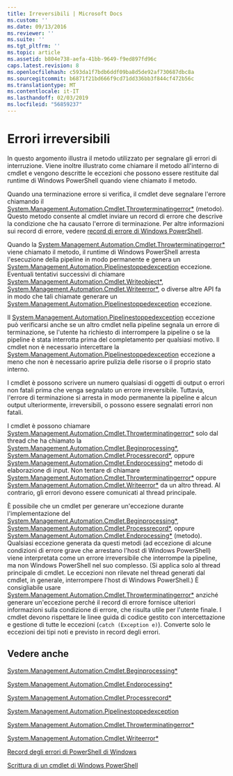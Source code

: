 ```yaml
---
title: Irreversibili | Microsoft Docs
ms.custom: ''
ms.date: 09/13/2016
ms.reviewer: ''
ms.suite: ''
ms.tgt_pltfrm: ''
ms.topic: article
ms.assetid: b804e738-aefa-41bb-9649-f9ed897fd96c
caps.latest.revision: 8
ms.openlocfilehash: c593da1f7bdb6ddf09ba8d5de92af730687dbc8a
ms.sourcegitcommit: b6871f21bd666f9cd71dd336bb3f844cf472b56c
ms.translationtype: MT
ms.contentlocale: it-IT
ms.lasthandoff: 02/03/2019
ms.locfileid: "56859237"
---
```

# <a name="terminating-errors"></a>Errori irreversibili

In questo argomento illustra il metodo utilizzato per segnalare gli errori di interruzione. Viene inoltre illustrato come chiamare il metodo all'interno di cmdlet e vengono descritte le eccezioni che possono essere restituite dal runtime di Windows PowerShell quando viene chiamato il metodo.

Quando una terminazione errore si verifica, il cmdlet deve segnalare l'errore chiamando il [System.Management.Automation.Cmdlet.Throwterminatingerror*](/dotnet/api/System.Management.Automation.Cmdlet.ThrowTerminatingError) (metodo). Questo metodo consente al cmdlet inviare un record di errore che descrive la condizione che ha causato l'errore di terminazione. Per altre informazioni sui record di errore, vedere [record di errore di Windows PowerShell](./windows-powershell-error-records.md).

Quando la [System.Management.Automation.Cmdlet.Throwterminatingerror*](/dotnet/api/System.Management.Automation.Cmdlet.ThrowTerminatingError) viene chiamato il metodo, il runtime di Windows PowerShell arresta l'esecuzione della pipeline in modo permanente e genera un [ System.Management.Automation.Pipelinestoppedexception](/dotnet/api/System.Management.Automation.PipelineStoppedException) eccezione. Eventuali tentativi successivi di chiamare [System.Management.Automation.Cmdlet.Writeobject*](/dotnet/api/System.Management.Automation.Cmdlet.WriteObject), [System.Management.Automation.Cmdlet.Writeerror*](/dotnet/api/System.Management.Automation.Cmdlet.WriteError), o diverse altre API fa in modo che tali chiamate generare un [System.Management.Automation.Pipelinestoppedexception](/dotnet/api/System.Management.Automation.PipelineStoppedException) eccezione.

Il [System.Management.Automation.Pipelinestoppedexception](/dotnet/api/System.Management.Automation.PipelineStoppedException) eccezione può verificarsi anche se un altro cmdlet nella pipeline segnala un errore di terminazione, se l'utente ha richiesto di interrompere la pipeline o se la pipeline è stata interrotta prima del completamento per qualsiasi motivo. Il cmdlet non è necessario intercettare la [System.Management.Automation.Pipelinestoppedexception](/dotnet/api/System.Management.Automation.PipelineStoppedException) eccezione a meno che non è necessario aprire pulizia delle risorse o il proprio stato interno.

I cmdlet è possono scrivere un numero qualsiasi di oggetti di output o errori non fatali prima che venga segnalato un errore irreversibile. Tuttavia, l'errore di terminazione si arresta in modo permanente la pipeline e alcun output ulteriormente, irreversibili, o possono essere segnalati errori non fatali.

I cmdlet è possono chiamare [System.Management.Automation.Cmdlet.Throwterminatingerror*](/dotnet/api/System.Management.Automation.Cmdlet.ThrowTerminatingError) solo dal thread che ha chiamato la [System.Management.Automation.Cmdlet.Beginprocessing*](/dotnet/api/System.Management.Automation.Cmdlet.BeginProcessing), [ System.Management.Automation.Cmdlet.Processrecord*](/dotnet/api/System.Management.Automation.Cmdlet.ProcessRecord), oppure [System.Management.Automation.Cmdlet.Endprocessing*](/dotnet/api/System.Management.Automation.Cmdlet.EndProcessing) metodo di elaborazione di input. Non tentare di chiamare [System.Management.Automation.Cmdlet.Throwterminatingerror*](/dotnet/api/System.Management.Automation.Cmdlet.ThrowTerminatingError) oppure [System.Management.Automation.Cmdlet.Writeerror*](/dotnet/api/System.Management.Automation.Cmdlet.WriteError) da un altro thread. Al contrario, gli errori devono essere comunicati al thread principale.

È possibile che un cmdlet per generare un'eccezione durante l'implementazione del [System.Management.Automation.Cmdlet.Beginprocessing*](/dotnet/api/System.Management.Automation.Cmdlet.BeginProcessing), [System.Management.Automation.Cmdlet.Processrecord*](/dotnet/api/System.Management.Automation.Cmdlet.ProcessRecord), oppure [System.Management.Automation.Cmdlet.Endprocessing*](/dotnet/api/System.Management.Automation.Cmdlet.EndProcessing) (metodo). Qualsiasi eccezione generata da questi metodi (ad eccezione di alcune condizioni di errore grave che arrestano l'host di Windows PowerShell) viene interpretata come un errore irreversibile che interrompe la pipeline, ma non Windows PowerShell nel suo complesso. (Si applica solo al thread principale di cmdlet. Le eccezioni non rilevate nel thread generati dal cmdlet, in generale, interrompere l'host di Windows PowerShell.) È consigliabile usare [System.Management.Automation.Cmdlet.Throwterminatingerror*](/dotnet/api/System.Management.Automation.Cmdlet.ThrowTerminatingError) anziché generare un'eccezione perché il record di errore fornisce ulteriori informazioni sulla condizione di errore, che risulta utile per l'utente finale. I cmdlet devono rispettare le linee guida di codice gestito con intercettazione e gestione di tutte le eccezioni (`catch (Exception e)`). Converte solo le eccezioni dei tipi noti e previsto in record degli errori.

## <a name="see-also"></a>Vedere anche

[System.Management.Automation.Cmdlet.Beginprocessing*](/dotnet/api/System.Management.Automation.Cmdlet.BeginProcessing)

[System.Management.Automation.Cmdlet.Endprocessing*](/dotnet/api/System.Management.Automation.Cmdlet.EndProcessing)

[System.Management.Automation.Cmdlet.Processrecord*](/dotnet/api/System.Management.Automation.Cmdlet.ProcessRecord)

[System.Management.Automation.Pipelinestoppedexception](/dotnet/api/System.Management.Automation.PipelineStoppedException)

[System.Management.Automation.Cmdlet.Throwterminatingerror*](/dotnet/api/System.Management.Automation.Cmdlet.ThrowTerminatingError)

[System.Management.Automation.Cmdlet.Writeerror*](/dotnet/api/System.Management.Automation.Cmdlet.WriteError)

[Record degli errori di PowerShell di Windows](./windows-powershell-error-records.md)

[Scrittura di un cmdlet di Windows PowerShell](./writing-a-windows-powershell-cmdlet.md)
